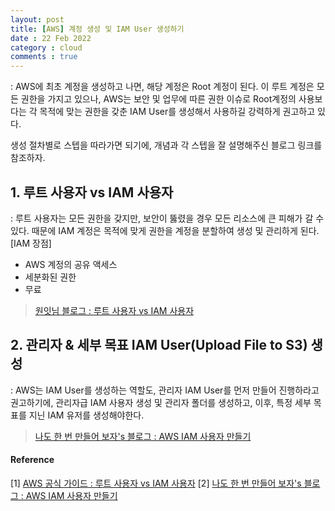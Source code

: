 ```yaml
---
layout: post
title: [AWS] 계정 생성 및 IAM User 생성하기
date : 22 Feb 2022
category : cloud
comments : true
---
```


: AWS에 최초 계정을 생성하고 나면, 해당 계정은 Root 계정이 된다. 이 루트 계정은 모든 권한을 가지고 있으나, AWS는 보안 및 업무에 따른 권한 이슈로 Root계정의 사용보다는 각 목적에 맞는 권한을 갖춘 IAM User를 생성해서 사용하길 강력하게 권고하고 있다.

생성 절차별로 스텝을 따라가면 되기에, 개념과 각 스텝을 잘 설명해주신 블로그 링크를 참조하자.



## 1. 루트 사용자 vs IAM 사용자
 : 루트 사용자는 모든 권한을 갖지만, 보안이 뚫렸을 경우 모든 리소스에 큰 피해가 갈 수 있다. 때문에 IAM 계정은 목적에 맞게 권한을 계정을 분할하여 생성 및 관리하게 된다.
 [IAM 장점]
 - AWS 계정의 공유 액세스
 - 세분화된 권한
 - 무료

> [원잇님 블로그 : 루트 사용자 vs IAM 사용자](https://wonit.tistory.com/348)

## 2. 관리자 & 세부 목표 IAM User(Upload File to S3) 생성
 : AWS는 IAM User를 생성하는 역할도, 관리자 IAM User를 먼저 만들어 진행하라고 권고하기에, 관리자급 IAM 사용자 생성 및 관리자 폴더를 생성하고, 이후, 특정 세부 목표를 지닌 IAM 유저를 생성해야한다.


> [나도 한 번 만들어 보자's 블로그 : AWS IAM 사용자 만들기](https://ukayzm.github.io/aws-create-iam-user/)




#### Reference
[1] [AWS 공식 가이드 : 루트 사용자 vs IAM 사용자](https://wonit.tistory.com/348)
[2] [나도 한 번 만들어 보자's 블로그 : AWS IAM 사용자 만들기](https://ukayzm.github.io/aws-create-iam-user/)
